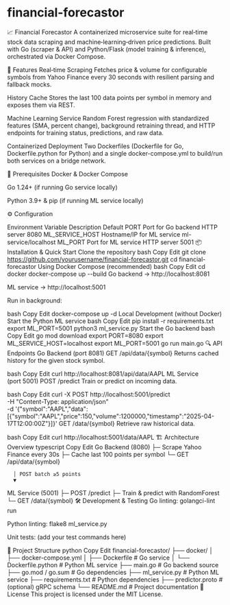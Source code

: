 # financial-forecastor
📈 Financial Forecastor
A containerized microservice suite for real‑time stock data scraping and machine‑learning‑driven price predictions.
Built with Go (scraper & API) and Python/Flask (model training & inference), orchestrated via Docker Compose.

🚀 Features
Real‑time Scraping
Fetches price & volume for configurable symbols from Yahoo Finance every 30 seconds with resilient parsing and fallback mocks.

History Cache
Stores the last 100 data points per symbol in memory and exposes them via REST.

Machine Learning Service
Random Forest regression with standardized features (SMA, percent change), background retraining thread, and HTTP endpoints for training status, predictions, and raw data.

Containerized Deployment
Two Dockerfiles (Dockerfile for Go, Dockerfile.python for Python) and a single docker-compose.yml to build/run both services on a bridge network.

🔧 Prerequisites
Docker & Docker Compose

Go 1.24+ (if running Go service locally)

Python 3.9+ & pip (if running ML service locally)

⚙️ Configuration

Environment Variable	Description	Default
PORT	Port for Go backend HTTP server	8080
ML_SERVICE_HOST	Hostname/IP for ML service	ml-service/localhost
ML_PORT	Port for ML service HTTP server	5001
📦 Installation & Quick Start
Clone the repository
bash
Copy
Edit
git clone https://github.com/yourusername/financial-forecastor.git
cd financial-forecastor
Using Docker Compose (recommended)
bash
Copy
Edit
cd docker
docker-compose up --build
Go backend → http://localhost:8081

ML service → http://localhost:5001

Run in background:

bash
Copy
Edit
docker-compose up -d
Local Development (without Docker)
Start the Python ML service
bash
Copy
Edit
pip install -r requirements.txt
export ML_PORT=5001
python3 ml_service.py
Start the Go backend
bash
Copy
Edit
go mod download
export PORT=8080
export ML_SERVICE_HOST=localhost
export ML_PORT=5001
go run main.go
🔍 API Endpoints
Go Backend (port 8081)
GET /api/data/{symbol}
Returns cached history for the given stock symbol.

bash
Copy
Edit
curl http://localhost:8081/api/data/AAPL
ML Service (port 5001)
POST /predict
Train or predict on incoming data.

bash
Copy
Edit
curl -X POST http://localhost:5001/predict \
     -H "Content-Type: application/json" \
     -d '{"symbol":"AAPL","data":[{"symbol":"AAPL","price":150,"volume":1200000,"timestamp":"2025-04-17T12:00:00Z"}]}'
GET /data/{symbol}
Retrieve raw historical data.

bash
Copy
Edit
curl http://localhost:5001/data/AAPL
🏗 Architecture Overview
typescript
Copy
Edit
Go Backend (8080)
  ├─ Scrape Yahoo Finance every 30s
  ├─ Cache last 100 points per symbol
  └─ GET /api/data/{symbol}

      │ POST batch ≥5 points
      ▼

ML Service (5001)
  ├─ POST /predict
  ├─ Train & predict with RandomForest
  └─ GET /data/{symbol}
🛠 Development & Testing
Go linting: golangci-lint run

Python linting: flake8 ml_service.py

Unit tests: (add your test commands here)

📁 Project Structure
python
Copy
Edit
financial-forecastor/
├── docker/
│   ├── docker-compose.yml
│   ├── Dockerfile            # Go service
│   └── Dockerfile.python     # Python ML service
├── main.go                   # Go backend source
├── go.mod / go.sum           # Go dependencies
├── ml_service.py             # Python ML service
├── requirements.txt          # Python dependencies
├── predictor.proto           # (optional) gRPC schema
└── README.md                 # Project documentation
📜 License
This project is licensed under the MIT License.
